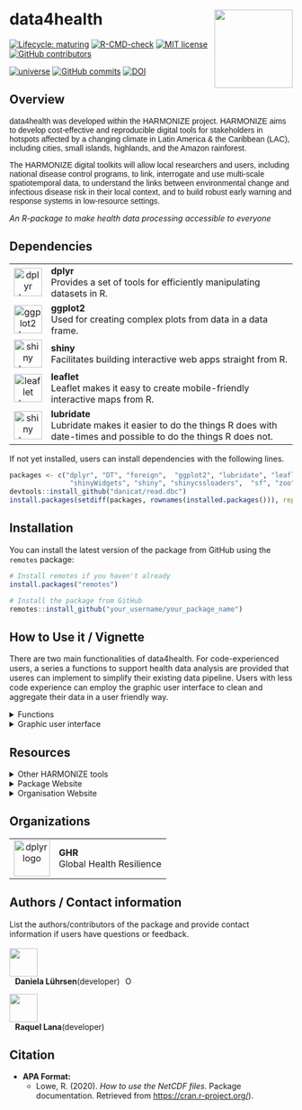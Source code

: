 
# data4health <a href='https://www.harmonize-tools.org/'><img src='https://harmonize-tools.github.io/harmonize-logo.png' align="right" height="139" /></a>

<!-- badges: start -->

[![Lifecycle:
maturing](https://img.shields.io/badge/lifecycle-maturing-blue.svg)](https://lifecycle.r-lib.org/articles/stages.html#maturing)
[![R-CMD-check](https://github.com/epiforecasts/EpiNow2/actions/workflows/R-CMD-check.yaml/badge.svg)](https://github.com/epiforecasts/EpiNow2/actions/workflows/R-CMD-check.yaml)
[![MIT
license](https://img.shields.io/badge/License-MIT-blue.svg)](https://github.com/epiforecasts/EpiNow2/blob/main/LICENSE.md/)
[![GitHub
contributors](https://img.shields.io/github/contributors/epiforecasts/EpiNow2)](https://github.com/epiforecasts/EpiNow2/graphs/contributors)

[![universe](https://epiforecasts.r-universe.dev/badges/EpiNow2)](http://epiforecasts.r-universe.dev/ui/#package:EpiNow2)
[![GitHub
commits](https://img.shields.io/github/commits-since/epiforecasts/EpiNow2/v1.4.0.svg?color=orange)](https://GitHub.com/epiforecasts/EpiNow2/commit/main/)
[![DOI](https://zenodo.org/badge/272995211.svg)](https://zenodo.org/badge/latestdoi/272995211)
<!-- badges: end -->

## Overview
<p style="font-family: Arial, sans-serif; font-size: 14px;">
  data4health was developed within the HARMONIZE project. HARMONIZE aims to develop cost-effective and reproducible digital tools for stakeholders in hotspots affected by a changing climate in Latin America & the Caribbean (LAC), including cities, small islands, highlands, and the Amazon rainforest.
</p>
<p style="font-family: Arial, sans-serif; font-size: 14px;">
  The HARMONIZE digital toolkits will allow local researchers and users, including national disease control programs, to link, interrogate and use multi-scale spatiotemporal data, to understand the links between environmental change and infectious disease risk in their local context, and to build robust early warning and response systems in low-resource settings.

  <em>An R-package to make health data processing accessible to everyone</em>
</p>


## Dependencies

<table>
  <tr>
    <td align="center">
      <a href="https://cran.r-project.org/web/packages/dplyr/index.html" target="_blank">
        <img src="https://tidyverse.tidyverse.org/logo.png" height="50" alt="dplyr logo">
      </a>
    </td>
    <td align="left">
      <strong>dplyr</strong><br>
      Provides a set of tools for efficiently manipulating datasets in R.<br>
    </td>
  </tr>
  <tr>
    <td align="center">
      <a href="https://cran.r-project.org/web/packages/ggplot2/index.html" target="_blank">
        <img src="https://imgs.search.brave.com/7xErK1yv_WwEZ-syGmCUbH4n1THQcF7ukwTLS42zAyM/rs:fit:860:0:0/g:ce/aHR0cHM6Ly9yLWdy/YXBoLWdhbGxlcnku/Y29tL2ltZy9vdGhl/ci9nZ3Bsb3QySGV4/LmpwZw" height="50" alt="ggplot2 logo">
      </a>
    </td>
    <td align="left">
      <strong>ggplot2</strong><br>
      Used for creating complex plots from data in a data frame.<br>
    </td>
  </tr>
  <tr>
    <td align="center">
      <a href="https://cran.r-project.org/web/packages/shiny/index.html" target="_blank">
        <img src="" height="50" alt="shiny logo">
      </a>
    </td>
    <td align="left">
      <strong>shiny</strong><br>
      Facilitates building interactive web apps straight from R.<br>
    </td>
  </tr>
  
  <tr>
    <td align="center">
      <a href="https://rstudio.github.io/leaflet/" target="_blank">
        <img src="https://filippomariaraeli.com/post/leaflet/summary/featured.png" height="50" alt="leaflet logo">
      </a>
    </td>
    <td align="left">
      <strong>leaflet</strong><br>
      Leaflet makes it easy to create mobile-friendly interactive maps from R. <br>
    </td>
  </tr>
  
  <tr>
    <td align="center">
      <a href="https://lubridate.tidyverse.org/" target="_blank">
        <img src="https://lubridate.tidyverse.org/logo.png" height="50" alt="shiny logo">
      </a>
    </td>
    <td align="left">
      <strong>lubridate</strong><br>
      Lubridate makes it easier to do the things R does with date-times and possible to do the things R does not.<br>
    </td>
  </tr>
</table>

If not yet installed, users can install dependencies with the following lines.
```r
packages <- c("dplyr", "DT", "foreign",  "ggplot2", "lubridate", "leaflet",
               "shinyWidgets", "shiny", "shinycssloaders",  "sf", "zoo", "read.dbc")
devtools::install_github("danicat/read.dbc")
install.packages(setdiff(packages, rownames(installed.packages())), repos = "http://cran.us.r-project.org")
```


## Installation

You can install the latest version of the package from GitHub using the `remotes` package:

```R
# Install remotes if you haven't already
install.packages("remotes")

# Install the package from GitHub
remotes::install_github("your_username/your_package_name")
```

## How to Use it / Vignette

There are two main functionalities of data4health. For code-experienced users, a series a functions to support health data analysis are provided that useres can implement to simplify their existing data pipeline. Users with less code experience can employ the graphic user interface to clean and aggregate their data in a user friendly way.

<details>
<summary>
 Functions
</summary>
  
#### Cleaning

Before running the script, ensure you have the necessary packages installed. You can install them using the following commands:

```r
clean_data()
```

#### Aggregating
```r
aggregate_data()
```

#### Visualise
```r
plot_map()
```
</details>
<details>
<summary>
Graphic user interface
</summary>

#### Load GUI
Once data4health is loaded, the user interface can be 

```r
library(data4health)
run_gui()
```
#### Clean

#### Aggregate

#### Visualise


</details>

## Resources

<details>
<summary>
Other HARMONIZE tools
</summary>

HARMONIZE collates existing multi-source climate, environmental, socio-economic and health data, as well as collects new longitudinal ground-truth data using drone technology and low-cost weather sensors. Each data source has its own digital toolkit to allow local researchers and users, to prepare, interrogate and eventually merge the data spatio-temporally, to understand the links between environmental change and infectious disease risk in their local context, and to build robust early warning and response systems in low-resource settings. the other toolkits are:
<ul>
  <li> [clim4health](https://github.com/harmonize-tools/clim4health) </li>
  <li> [land4health](https://github.com/harmonize-tools/land4health) </li>
  <li> [drone4health](https://github.com/harmonize-tools/drone4health) </li>
  <li> [socio4health](https://github.com/harmonize-tools/socio4health) </li>
</ul>

</details>
<details>
<summary>
Package Website
</summary>

The [`example` website](https://cran.r-project.org/) package website includes a function reference, a model outline, and case studies using the package. The site mainly concerns the release version, but you can also find documentation for the latest development version.

</details>
<details>
<summary>
Organisation Website
</summary>

[Harmonize](https://www.harmonize-tools.org/) is an international develop cost-effective and reproducible digital tools for stakeholders in hotspots affected by a changing climate in Latin America & the Caribbean (LAC), including cities, small islands, highlands, and the Amazon rainforest.

The project consists of resources and [tools](https://harmonize-tools.github.io/) developed in conjunction with different teams from Brazil, Colombia, Dominican Republic, Peru and Spain.

</details>

## Organizations

<table>
  <tr>
    <td align="center">
      <a href="https://www.bsc.es/" target="_blank">
        <img src="https://imgs.search.brave.com/t_FUOTCQZmDh3ddbVSX1LgHYq4mzCxvVA8U_YHywMTc/rs:fit:500:0:0/g:ce/aHR0cHM6Ly9zb21t/YS5lcy93cC1jb250/ZW50L3VwbG9hZHMv/MjAyMi8wNC9CU0Mt/Ymx1ZS1zbWFsbC5q/cGc" height="64" alt="dplyr logo">
      </a>
    </td>
    <td align="left">
      <strong>GHR</strong><br>
      Global Health Resilience
    </td>
  </tr>
</table>


## Authors / Contact information

List the authors/contributors of the package and provide contact information if users have questions or feedback.
</br>
</br>
<a href="https://github.com/Daniela-L">
  <img src="https://avatars.githubusercontent.com/u/76750744?v=4" style="width: 50px; height: auto;" />
</a>
<span style="display: flex; align-items: center; margin-left: 10px;">
  <strong>Daniela Lührsen</strong> (developer)
  <a href="https://orcid.org/0009-0002-6340-5964" style="margin-left: 10px;">
    <img src="https://orcid.org/sites/default/files/images/orcid_16x16.png" alt="ORCID" style="width: 16px; height: 16px;" />
  </a>
</span>

<a href="https://github.com/drrachellowe">
  <img src="https://imgs.search.brave.com/5LHcD0fArBHiqOOzb1AlCj7YGRHVMHCZcK_kYao0aos/rs:fit:500:0:0:0/g:ce/aHR0cHM6Ly9jZG4t/aWNvbnMtcG5nLmZy/ZWVwaWsuY29tLzI1/Ni80NjYxLzQ2NjEz/MTgucG5nP3NlbXQ9/YWlzX2h5YnJpZA" style="width: 50px; height: auto;" />
</a>
<span style="display: flex; align-items: center; margin-left: 10px;">
  <strong>Raquel Lana</strong> (developer)
</span>

## Citation

- **APA Format:**
  - Lowe, R. (2020). *How to use the NetCDF files*. Package documentation. Retrieved from https://cran.r-project.org/).
